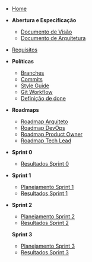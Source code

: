 - [Home](/docs/Home.md)

- **Abertura e Especificação**

  - [Documento de Visão](/docs/documentation/Documento-de-Visao.md)
  - [Documento de Arquitetura](/docs/documentation/Documento-de-Arquitetura.md)

- [Requisitos](#)

- **Políticas**
  - [Branches](/docs/policies/Branches.md)
  - [Commits](/docs/policies/Commits.md)
  - [Style Guide](/docs/policies/Style-Guide.md)
  - [Git Workflow](/docs/policies/Git-Workflow.md)
  - [Definição de done](/docs/policies/Definicao-Done.md)

- **Roadmaps**
  - [Roadmap Arquiteto]()
  - [Roadmap DevOps](Roadmap-DevOps.md)
  - [Roadmap Product Owner]()
  - [Roadmap Tech Lead](/Docs/Roadmap-TechLead.md)

- **Sprint 0**
  - [Resultados Sprint 0](/docs/sprints/Sprint-0-review.md)

- **Sprint 1**
  - [Planejamento Sprint 1](/docs/sprints/Sprint-1-planning.md)
  - [Resultados Sprint 1](/docs/sprints/Sprint-1-Review.md)

- **Sprint 2**
  - [Planejamento Sprint 2](/docs/sprints/Sprint-2-planning.md)
  - [Resultados Sprint 2]()

  **Sprint 3**
  - [Planejamento Sprint 3]()
  - [Resultados Sprint 3]()
